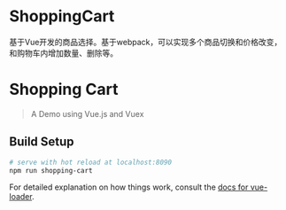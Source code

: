 # ShoppingCart
基于Vue开发的商品选择。基于webpack，可以实现多个商品切换和价格改变，和购物车内增加数量、删除等。
# Shopping Cart

> A Demo using Vue.js and Vuex 

## Build Setup

``` bash
# serve with hot reload at localhost:8090
npm run shopping-cart
```

For detailed explanation on how things work, consult the [docs for vue-loader](http://vuejs.github.io/vue-loader).
